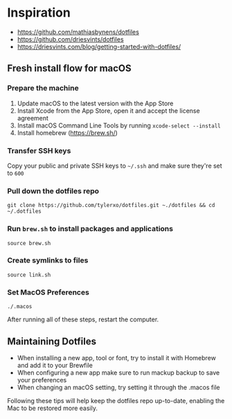 # Inspiration
- https://github.com/mathiasbynens/dotfiles
- https://github.com/driesvints/dotfiles
- https://driesvints.com/blog/getting-started-with-dotfiles/

## Fresh install flow for macOS

### Prepare the machine
1. Update macOS to the latest version with the App Store
2. Install Xcode from the App Store, open it and accept the license agreement
3. Install macOS Command Line Tools by running `xcode-select --install`
4. Install homebrew (https://brew.sh/)

### Transfer SSH keys
Copy your public and private SSH keys to `~/.ssh` and make sure they're set to `600`

### Pull down the dotfiles repo
```
git clone https://github.com/tylerxo/dotfiles.git ~./dotfiles && cd ~/.dotfiles
```

### Run `brew.sh` to install packages and applications
```
source brew.sh
```

### Create symlinks to files
```
source link.sh
```

### Set MacOS Preferences
```
./.macos
```

After running all of these steps, restart the computer.

## Maintaining Dotfiles
- When installing a new app, tool or font, try to install it with Homebrew and add it to your Brewfile
- When configuring a new app make sure to run mackup backup to save your preferences
- When changing an macOS setting, try setting it through the .macos file

Following these tips will help keep the dotfiles repo up-to-date, enabling the Mac to be restored more easily.